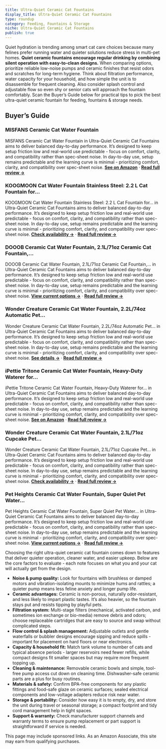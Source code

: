 ```yaml
---
title: Ultra-Quiet Ceramic Cat Fountains
display_title: Ultra-Quiet Ceramic Cat Fountains
type: roundup
category: Feeding, Fountains & Storage
niche: Ultra-Quiet Ceramic Cat Fountains
publish: true
---
```


<p>Quiet hydration is trending among smart cat care choices because many felines prefer running water and quieter solutions reduce stress in multi-pet homes. <strong>Quiet ceramic fountains encourage regular drinking by combining silent operation with easy-to-clean designs.</strong> When comparing options, prioritize reliable low-noise pumps and ceramic finishes that resist odors and scratches for long-term hygiene. Think about filtration performance, water capacity for your household, and how simple the unit is to disassemble for frequent cleaning. Also consider splash control and adjustable flow so even shy or senior cats will approach the fountain comfortably. Scan the Buyer’s Guide below for practical tips to pick the best ultra-quiet ceramic fountain for feeding, fountains & storage needs.</p>

<h2>Buyer’s Guide</h2>
<h3>MISFANS Ceramic Cat Water Fountain</h3>
<p>MISFANS Ceramic Cat Water Fountain in Ultra-Quiet Ceramic Cat Fountains aims to deliver balanced day-to-day performance. It’s designed to keep setup friction low and real-world use predictable - focus on comfort, clarity, and compatibility rather than spec-sheet noise. In day-to-day use, setup remains predictable and the learning curve is minimal - prioritizing comfort, clarity, and compatibility over spec-sheet noise. <a href="https://amzn.to/4hjqSYg" target="_blank" rel="nofollow sponsored noopener noopener" target="_blank"><strong>See on Amazon</strong></a> · <a href="/reviews/misfans-ceramic-cat-water-fountain-2-1l-71oz-all-ceramic-body-pure-copp-7ff6ae30/"><strong>Read full review &rarr;</strong></a></p>
<h3>KOOGMOON Cat Water Fountain Stainless Steel: 2.2 L Cat Fountain for…</h3>
<p>KOOGMOON Cat Water Fountain Stainless Steel: 2.2 L Cat Fountain for… in Ultra-Quiet Ceramic Cat Fountains aims to deliver balanced day-to-day performance. It’s designed to keep setup friction low and real-world use predictable - focus on comfort, clarity, and compatibility rather than spec-sheet noise. In day-to-day use, setup remains predictable and the learning curve is minimal - prioritizing comfort, clarity, and compatibility over spec-sheet noise. <a href="https://amzn.to/4qipol6" target="_blank" rel="nofollow sponsored noopener noopener" target="_blank"><strong>Check availability &rarr;</strong></a> · <a href="/reviews/koogmoon-cat-water-fountain-stainless-steel-2-2-l-cat-fountain-for-drin-34b2a85b/"><strong>Read full review &rarr;</strong></a></p>
<h3>DOOOB Ceramic Cat Water Fountain, 2.1L/71oz Ceramic Cat Fountain,…</h3>
<p>DOOOB Ceramic Cat Water Fountain, 2.1L/71oz Ceramic Cat Fountain,… in Ultra-Quiet Ceramic Cat Fountains aims to deliver balanced day-to-day performance. It’s designed to keep setup friction low and real-world use predictable - focus on comfort, clarity, and compatibility rather than spec-sheet noise. In day-to-day use, setup remains predictable and the learning curve is minimal - prioritizing comfort, clarity, and compatibility over spec-sheet noise. <a href="https://amzn.to/46RVZqa" target="_blank" rel="nofollow sponsored noopener noopener" target="_blank"><strong>View current options &rarr;</strong></a> · <a href="/reviews/dooob-ceramic-cat-water-fountain-2-1l-71oz-ceramic-cat-fountain-automat-c8becbbb/"><strong>Read full review &rarr;</strong></a></p>
<h3>Wonder Creature Ceramic Cat Water Fountain, 2.2L/74oz Automatic Pet…</h3>
<p>Wonder Creature Ceramic Cat Water Fountain, 2.2L/74oz Automatic Pet… in Ultra-Quiet Ceramic Cat Fountains aims to deliver balanced day-to-day performance. It’s designed to keep setup friction low and real-world use predictable - focus on comfort, clarity, and compatibility rather than spec-sheet noise. In day-to-day use, setup remains predictable and the learning curve is minimal - prioritizing comfort, clarity, and compatibility over spec-sheet noise. <a href="https://amzn.to/4qaKZvs" target="_blank" rel="nofollow sponsored noopener noopener" target="_blank"><strong>See details &rarr;</strong></a> · <a href="/reviews/wonder-creature-ceramic-cat-water-fountain-2-2l-74oz-automatic-pet-drin-ce205bb8/"><strong>Read full review &rarr;</strong></a></p>
<h3>iPettie Tritone Ceramic Cat Water Fountain, Heavy-Duty Waterer for…</h3>
<p>iPettie Tritone Ceramic Cat Water Fountain, Heavy-Duty Waterer for… in Ultra-Quiet Ceramic Cat Fountains aims to deliver balanced day-to-day performance. It’s designed to keep setup friction low and real-world use predictable - focus on comfort, clarity, and compatibility rather than spec-sheet noise. In day-to-day use, setup remains predictable and the learning curve is minimal - prioritizing comfort, clarity, and compatibility over spec-sheet noise. <a href="https://amzn.to/479XajI" target="_blank" rel="nofollow sponsored noopener noopener" target="_blank"><strong>See on Amazon</strong></a> · <a href="/reviews/ipettie-tritone-ceramic-cat-water-fountain-heavy-duty-waterer-for-pets-97351be8/"><strong>Read full review &rarr;</strong></a></p>
<h3>Wonder Creature Ceramic Cat Water Fountain, 2.1L/71oz Cupcake Pet…</h3>
<p>Wonder Creature Ceramic Cat Water Fountain, 2.1L/71oz Cupcake Pet… in Ultra-Quiet Ceramic Cat Fountains aims to deliver balanced day-to-day performance. It’s designed to keep setup friction low and real-world use predictable - focus on comfort, clarity, and compatibility rather than spec-sheet noise. In day-to-day use, setup remains predictable and the learning curve is minimal - prioritizing comfort, clarity, and compatibility over spec-sheet noise. <a href="https://amzn.to/4n5Hx2A" target="_blank" rel="nofollow sponsored noopener noopener" target="_blank"><strong>Check availability &rarr;</strong></a> · <a href="/reviews/wonder-creature-ceramic-cat-water-fountain-2-1l-71oz-cupcake-pet-water-8ee37257/"><strong>Read full review &rarr;</strong></a></p>
<h3>Pet Heights Ceramic Cat Water Fountain, Super Quiet Pet Water…</h3>
<p>Pet Heights Ceramic Cat Water Fountain, Super Quiet Pet Water… in Ultra-Quiet Ceramic Cat Fountains aims to deliver balanced day-to-day performance. It’s designed to keep setup friction low and real-world use predictable - focus on comfort, clarity, and compatibility rather than spec-sheet noise. In day-to-day use, setup remains predictable and the learning curve is minimal - prioritizing comfort, clarity, and compatibility over spec-sheet noise. <a href="https://amzn.to/47eKS9D" target="_blank" rel="nofollow sponsored noopener noopener" target="_blank"><strong>View current options &rarr;</strong></a> · <a href="/reviews/pet-heights-ceramic-cat-water-fountain-super-quiet-pet-water-fountain-a-ed8350c9/"><strong>Read full review &rarr;</strong></a></p>
<p>Choosing the right ultra-quiet ceramic cat fountain comes down to features that deliver quieter operation, cleaner water, and easier upkeep. Below are the core factors to evaluate - each note focuses on what you and your cat will actually get from the design.</p>

<ul>
  <li><strong>Noise & pump quality:</strong> Look for fountains with brushless or damped motors and vibration-isolating mounts to minimize hums and rattles; a quieter pump means less feline anxiety and longer pump life.</li>
  <li><strong>Ceramic advantages:</strong> Ceramic is non-porous, naturally odor-resistant, and less likely to impart plastic tastes. It’s also heavier, so the fountain stays put and resists tipping by playful pets.</li>
  <li><strong>Filtration system:</strong> Multi-stage filters (mechanical, activated carbon, and sometimes ion exchange or bio-media) remove debris and odors; choose replaceable cartridges that are easy to source and swap without complicated steps.</li>
  <li><strong>Flow control & splash management:</strong> Adjustable outlets and gentle waterfalls or bubbler designs encourage sipping and reduce spills - important for placement on hard floors or near electronics.</li>
  <li><strong>Capacity & household fit:</strong> Match tank volume to number of cats and typical absence periods - larger reservoirs need fewer refills, while compact designs fit smaller spaces but may require more frequent topping up.</li>
  <li><strong>Cleaning & maintenance:</strong> Removable ceramic bowls and simple, tool-free pump access cut down on cleaning time. Dishwasher-safe ceramic parts are a plus for busy routines.</li>
  <li><strong>Materials & safety:</strong> Confirm BPA-free components for any plastic fittings and food-safe glaze on ceramic surfaces; sealed electrical components and low-voltage adapters reduce risk near water.</li>
  <li><strong>Storage & portability:</strong> Consider how easy it is to empty, dry, and store the unit during travel or seasonal storage; a compact footprint and tidy cord management help in tight spaces.</li>
  <li><strong>Support & warranty:</strong> Check manufacturer support channels and warranty terms to ensure pump replacement or part support is straightforward if service is needed.</li>
</ul>

<p>
<aside class="disclosure">This page may include sponsored links. As an Amazon Associate, this site may earn from qualifying purchases.</aside>
